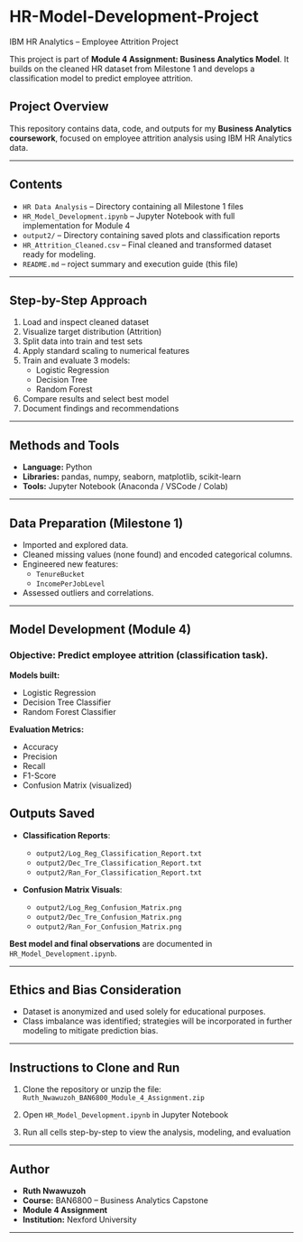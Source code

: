 # HR-Model-Development-Project
IBM HR Analytics – Employee Attrition Project

This project is part of **Module 4 Assignment: Business Analytics Model**. It builds on the cleaned HR dataset from Milestone 1 and develops a classification model to predict employee attrition.

## **Project Overview**
This repository contains data, code, and outputs for my **Business Analytics coursework**, focused on employee attrition analysis using IBM HR Analytics data.

---

## **Contents**
- `HR Data Analysis` – Directory containing all Milestone 1 files 
- `HR_Model_Development.ipynb` – Jupyter Notebook with full implementation for Module 4  
- `output2/` – Directory containing saved plots and classification reports
- `HR_Attrition_Cleaned.csv` – Final cleaned and transformed dataset ready for modeling.
- `README.md` – roject summary and execution guide (this file)

---

## Step-by-Step Approach

1. Load and inspect cleaned dataset
2. Visualize target distribution (Attrition)
3. Split data into train and test sets
4. Apply standard scaling to numerical features
5. Train and evaluate 3 models:
   - Logistic Regression
   - Decision Tree
   - Random Forest
6. Compare results and select best model
7. Document findings and recommendations

---

## **Methods and Tools**
- **Language:** Python  
- **Libraries:** pandas, numpy, seaborn, matplotlib, scikit-learn
- **Tools:** Jupyter Notebook (Anaconda / VSCode / Colab)

---

## **Data Preparation (Milestone 1)**
- Imported and explored data.
- Cleaned missing values (none found) and encoded categorical columns.
- Engineered new features:
  - `TenureBucket`
  - `IncomePerJobLevel`
- Assessed outliers and correlations.

---

## **Model Development (Module 4)**
### **Objective:** Predict employee attrition (classification task).

**Models built:**
- Logistic Regression
- Decision Tree Classifier
- Random Forest Classifier

**Evaluation Metrics:**
- Accuracy  
- Precision  
- Recall  
- F1-Score  
- Confusion Matrix (visualized)

## Outputs Saved

- **Classification Reports**:
  - `output2/Log_Reg_Classification_Report.txt`
  - `output2/Dec_Tre_Classification_Report.txt`
  - `output2/Ran_For_Classification_Report.txt`

- **Confusion Matrix Visuals**:
  - `output2/Log_Reg_Confusion_Matrix.png`
  - `output2/Dec_Tre_Confusion_Matrix.png`
  - `output2/Ran_For_Confusion_Matrix.png`

**Best model and final observations** are documented in `HR_Model_Development.ipynb`.

---

## **Ethics and Bias Consideration**
- Dataset is anonymized and used solely for educational purposes.
- Class imbalance was identified; strategies will be incorporated in further modeling to mitigate prediction bias.

---

## **Instructions to Clone and Run**

1. Clone the repository or unzip the file:  
   `Ruth_Nwawuzoh_BAN6800_Module_4_Assignment.zip`

2. Open `HR_Model_Development.ipynb` in Jupyter Notebook

3. Run all cells step-by-step to view the analysis, modeling, and evaluation

---

## Author

- **Ruth Nwawuzoh**  
- **Course:** BAN6800 – Business Analytics Capstone
- **Module 4 Assignment**  
- **Institution:** Nexford University

---
